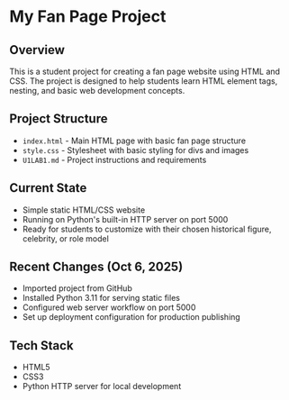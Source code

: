 # My Fan Page Project

## Overview
This is a student project for creating a fan page website using HTML and CSS. The project is designed to help students learn HTML element tags, nesting, and basic web development concepts.

## Project Structure
- `index.html` - Main HTML page with basic fan page structure
- `style.css` - Stylesheet with basic styling for divs and images
- `U1LAB1.md` - Project instructions and requirements

## Current State
- Simple static HTML/CSS website
- Running on Python's built-in HTTP server on port 5000
- Ready for students to customize with their chosen historical figure, celebrity, or role model

## Recent Changes (Oct 6, 2025)
- Imported project from GitHub
- Installed Python 3.11 for serving static files
- Configured web server workflow on port 5000
- Set up deployment configuration for production publishing

## Tech Stack
- HTML5
- CSS3
- Python HTTP server for local development
